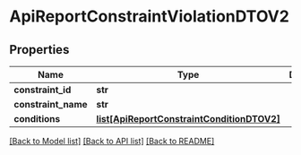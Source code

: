# ApiReportConstraintViolationDTOV2

## Properties
Name | Type | Description | Notes
------------ | ------------- | ------------- | -------------
**constraint_id** | **str** |  | [optional] 
**constraint_name** | **str** |  | [optional] 
**conditions** | [**list[ApiReportConstraintConditionDTOV2]**](ApiReportConstraintConditionDTOV2.md) |  | [optional] 

[[Back to Model list]](../README.md#documentation-for-models) [[Back to API list]](../README.md#documentation-for-api-endpoints) [[Back to README]](../README.md)

